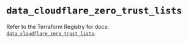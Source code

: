 # `data_cloudflare_zero_trust_lists`

Refer to the Terraform Registry for docs: [`data_cloudflare_zero_trust_lists`](https://registry.terraform.io/providers/cloudflare/cloudflare/5.5.0/docs/data-sources/zero_trust_lists).
